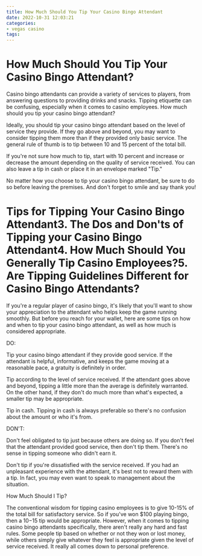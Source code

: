 ```yaml
---
title: How Much Should You Tip Your Casino Bingo Attendant
date: 2022-10-31 12:03:21
categories:
- vegas casino
tags:
---
```



#  How Much Should You Tip Your Casino Bingo Attendant?

Casino bingo attendants can provide a variety of services to players, from answering questions to providing drinks and snacks. Tipping etiquette can be confusing, especially when it comes to casino employees. How much should you tip your casino bingo attendant?

Ideally, you should tip your casino bingo attendant based on the level of service they provide. If they go above and beyond, you may want to consider tipping them more than if they provided only basic service. The general rule of thumb is to tip between 10 and 15 percent of the total bill.

If you're not sure how much to tip, start with 10 percent and increase or decrease the amount depending on the quality of service received. You can also leave a tip in cash or place it in an envelope marked "Tip."

No matter how you choose to tip your casino bingo attendant, be sure to do so before leaving the premises. And don't forget to smile and say thank you!

#  Tips for Tipping Your Casino Bingo Attendant3. The Dos and Don'ts of Tipping your Casino Bingo Attendant4. How Much Should You Generally Tip Casino Employees?5. Are Tipping Guidelines Different for Casino Bingo Attendants?

If you're a regular player of casino bingo, it's likely that you'll want to show your appreciation to the attendant who helps keep the game running smoothly. But before you reach for your wallet, here are some tips on how and when to tip your casino bingo attendant, as well as how much is considered appropriate.

DO:

Tip your casino bingo attendant if they provide good service. If the attendant is helpful, informative, and keeps the game moving at a reasonable pace, a gratuity is definitely in order.

Tip according to the level of service received. If the attendant goes above and beyond, tipping a little more than the average is definitely warranted. On the other hand, if they don't do much more than what's expected, a smaller tip may be appropriate.

Tip in cash. Tipping in cash is always preferable so there's no confusion about the amount or who it's from.

DON'T:

Don't feel obligated to tip just because others are doing so. If you don't feel that the attendant provided good service, then don't tip them. There's no sense in tipping someone who didn't earn it.

Don't tip if you're dissatisfied with the service received. If you had an unpleasant experience with the attendant, it's best not to reward them with a tip. In fact, you may even want to speak to management about the situation.

How Much Should I Tip?

The conventional wisdom for tipping casino employees is to give 10-15% of the total bill for satisfactory service. So if you've won $100 playing bingo, then a $10-$15 tip would be appropriate. However, when it comes to tipping casino bingo attendants specifically, there aren't really any hard and fast rules. Some people tip based on whether or not they won or lost money, while others simply give whatever they feel is appropriate given the level of service received. It really all comes down to personal preference.